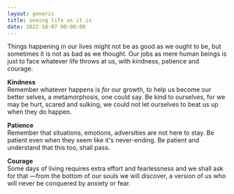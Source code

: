 ```yaml
---
layout: generic
title: seeing life as it is
date: 2022-10-07 00:00:00
---
```

Things happening in our lives might not be as good as we ought to be, but sometimes it is not as bad as we thought. Our jobs as mere human beings is just to face whatever life throws at us, with kindness, patience and courage.&nbsp;

**Kindness**<br>Remember whatever happens is&nbsp;*for*&nbsp;our growth, to help us become our better selves, a metamorphosis, one could say. Be kind to ourselves, for we may be hurt, scared and sulking, we could not let ourselves to beat us up when they do happen.&nbsp;

**Patience**<br>Remember that situations, emotions, adversities are not here to stay. Be patient even when they seem like it's never-ending. Be patient and understand that this too, shall pass.&nbsp;

**Courage**<br>Some days of living requires extra effort and fearlessness and we shall ask for that —from the bottom of our souls we will discover, a version of us who will never be conquered by anxiety or fear.